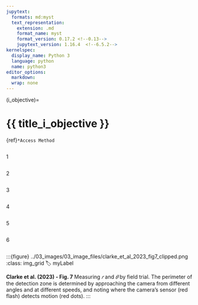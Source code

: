 ```yaml
---
jupytext:
  formats: md:myst
  text_representation:
    extension: .md
    format_name: myst
    format_version: 0.17.2 <!--0.13-->
    jupytext_version: 1.16.4  <!--6.5.2-->
kernelspec:
  display_name: Python 3
  language: python
  name: python3
editor_options: 
  markdown: 
  wrap: none
---
```

(i_objective)=
# {{ title_i_objective }}

{ref}`*Access Method`


```{embed} #myLabel
```

1
```{embed} #myLabel
```


2
```{literalinclude} #myLabel
```


3
```{include}} #myLabel
```


4
```{embed} 10_images.md#myLabel
```

5
```{literalinclude} 10_images.md#myLabel
```


6
```{include}} 10_images.md#myLabel
```





:::{figure} ../03_images/03_image_files/clarke_et_al_2023_fig7_clipped.png 
:class: img_grid
:label: myLabel

**Clarke et al. (2023) - Fig. 7** Measuring *𝑟* and *𝜃* by field trial. The perimeter of the detection zone is determined by approaching the camera from different angles and at different speeds, and noting where the camera’s sensor (red flash) detects motion (red dots).
:::